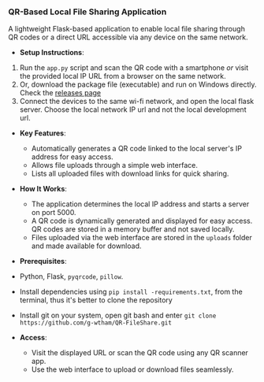 ### QR-Based Local File Sharing Application  

A lightweight Flask-based application to enable local file sharing through QR codes or a direct URL accessible via any device on the same network.

- **Setup Instructions**:  
1. Run the `app.py` script and scan the QR code with a smartphone _or_ visit the provided local IP URL from a browser on the same network.
2. Or, download the package file (executable) and run on Windows directly. Check the [releases page](https://github.com/g-wtham/QR-FileShare/releases/tag/v1.0.0)
3. Connect the devices to the same wi-fi network, and open the local flask server. Choose the local network IP url and not the local development url.

- **Key Features**:  
  - Automatically generates a QR code linked to the local server's IP address for easy access.  
  - Allows file uploads through a simple web interface.  
  - Lists all uploaded files with download links for quick sharing.  

- **How It Works**:  
  - The application determines the local IP address and starts a server on port 5000.  
  - A QR code is dynamically generated and displayed for easy access. QR codes are stored in a memory buffer and not saved locally. 
  - Files uploaded via the web interface are stored in the `uploads` folder and made available for download.  

- **Prerequisites**:
- Python, Flask, `pyqrcode`, `pillow`.
- Install dependencies using `pip install -requirements.txt`, from the terminal, thus it's better to clone the repository
- Install git on your system, open git bash and enter `git clone https://github.com/g-wtham/QR-FileShare.git`

- **Access**:  
  - Visit the displayed URL or scan the QR code using any QR scanner app.  
  - Use the web interface to upload or download files seamlessly.  
  
